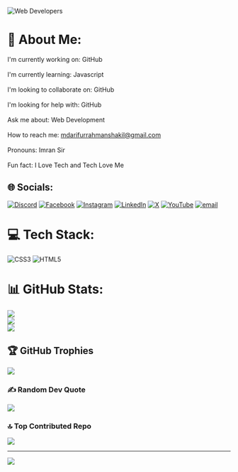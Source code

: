 ![Web Developers](https://res.cloudinary.com/dvmslbdhz/image/upload/v1757861894/Picsart_25-09-13_09-05-31-935_1_1_1_pmnm96.jpg)

# 💫 About Me:
I'm currently working on: GitHub<br><br>I'm currently learning: Javascript<br><br>I'm looking to collaborate on: GitHub<br><br>I'm looking for help with: GitHub<br><br>Ask me about: Web Development<br><br>How to reach me: mdarifurrahmanshakil@gmail.com<br><br>Pronouns: Imran Sir<br><br>Fun fact: I Love Tech and Tech Love Me


## 🌐 Socials:
[![Discord](https://img.shields.io/badge/Discord-%237289DA.svg?logo=discord&logoColor=white)](https://discord.gg/mdarifurrahmanshakil) [![Facebook](https://img.shields.io/badge/Facebook-%231877F2.svg?logo=Facebook&logoColor=white)](https://facebook.com/https://www.facebook.com/share/1Crq7wHuuh/) [![Instagram](https://img.shields.io/badge/Instagram-%23E4405F.svg?logo=Instagram&logoColor=white)](https://instagram.com/https://www.instagram.com/shakilhasanshuvo0?igsh=MTJqdG4xZXFkcTZ1OQ==) [![LinkedIn](https://img.shields.io/badge/LinkedIn-%230077B5.svg?logo=linkedin&logoColor=white)](https://linkedin.com/in/https://www.linkedin.com/in/md-arifur-rahman-shakil-77292813a?utm_source=share&utm_campaign=share_via&utm_content=profile&utm_medium=android_app) [![X](https://img.shields.io/badge/X-black.svg?logo=X&logoColor=white)](https://x.com/https://x.com/ArifurShakil?t=D0IEzKPpG6mHMasmF_CrAQ&s=09) [![YouTube](https://img.shields.io/badge/YouTube-%23FF0000.svg?logo=YouTube&logoColor=white)](https://youtube.com/@https://youtube.com/@shakilhasanshuvo363?si=yu-zn3htKYDFx5oU) [![email](https://img.shields.io/badge/Email-D14836?logo=gmail&logoColor=white)](mailto:mdarifurrahmanshakil@gmail.com) 

# 💻 Tech Stack:
![CSS3](https://img.shields.io/badge/css3-%231572B6.svg?style=for-the-badge&logo=css3&logoColor=white) ![HTML5](https://img.shields.io/badge/html5-%23E34F26.svg?style=for-the-badge&logo=html5&logoColor=white)
# 📊 GitHub Stats:
![](https://github-readme-stats.vercel.app/api?username=ShakilHasanShuvo&theme=dark&hide_border=false&include_all_commits=true&count_private=true)<br/>
![](https://nirzak-streak-stats.vercel.app/?user=ShakilHasanShuvo&theme=dark&hide_border=false)<br/>
![](https://github-readme-stats.vercel.app/api/top-langs/?username=ShakilHasanShuvo&theme=dark&hide_border=false&include_all_commits=true&count_private=true&layout=compact)

## 🏆 GitHub Trophies
![](https://github-profile-trophy.vercel.app/?username=ShakilHasanShuvo&theme=radical&no-frame=false&no-bg=false&margin-w=4)

### ✍️ Random Dev Quote
![](https://quotes-github-readme.vercel.app/api?type=horizontal&theme=radical)

### 🔝 Top Contributed Repo
![](https://github-contributor-stats.vercel.app/api?username=ShakilHasanShuvo&limit=5&theme=dark&combine_all_yearly_contributions=true)

---
[![](https://visitcount.itsvg.in/api?id=ShakilHasanShuvo&icon=0&color=0)](https://visitcount.itsvg.in)

<!-- Proudly created with GPRM ( https://gprm.itsvg.in ) -->

